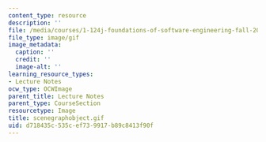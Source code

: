 ```yaml
---
content_type: resource
description: ''
file: /media/courses/1-124j-foundations-of-software-engineering-fall-2000/d718435c535cef739917b89c8413f90f_scenegraphobject.gif
file_type: image/gif
image_metadata:
  caption: ''
  credit: ''
  image-alt: ''
learning_resource_types:
- Lecture Notes
ocw_type: OCWImage
parent_title: Lecture Notes
parent_type: CourseSection
resourcetype: Image
title: scenegraphobject.gif
uid: d718435c-535c-ef73-9917-b89c8413f90f
---
```

